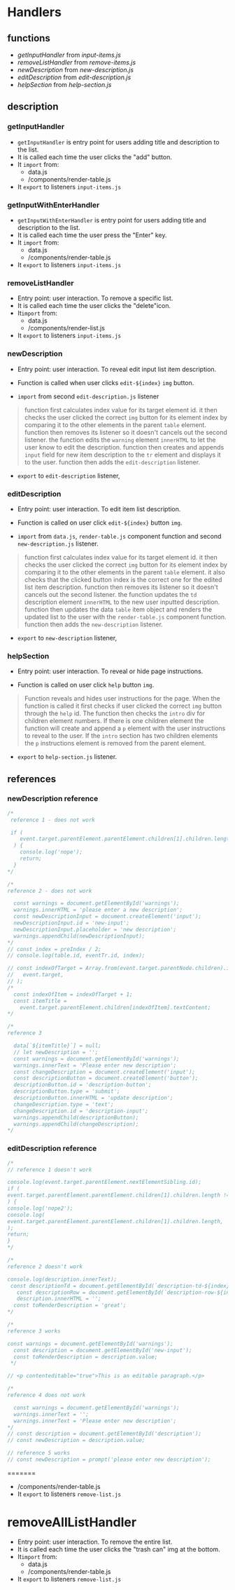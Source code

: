 # Handlers

## functions

- _getInputHandler_ from _input-items.js_
- _removeListHandler_ from _remove-items.js_
- _newDescription_ from _new-description.js_
- _editDescription_ from _edit-description.js_
- _helpSection_ from _help-section.js_

## description

### getInputHandler

- `getInputHandler` is entry point for users adding title and description to the list.
- It is called each time the user clicks the "add" button.
- It `import` from:
  - data.js
  - /components/render-table.js
- It `export` to listeners `input-items.js`

### getInputWithEnterHandler

- `getInputWithEnterHandler` is entry point for users adding title and description to the list.
- It is called each time the user press the "Enter" key.
- It `import` from:
  - data.js
  - /components/render-table.js
- It `export` to listeners `input-items.js`

### removeListHandler

- Entry point: user interaction. To remove a specific list.
- It is called each time the user clicks the "delete"icon.
- It`import` from:
  - data.js
  - /components/render-list.js
- It `export` to listeners `input-items.js`

### newDescription

- Entry point: user interaction. To reveal edit input list item description.

- Function is called when user clicks `edit-${index}` `img` button.

- `import` from second `edit-description.js` listener

> function first calculates index value for its target element id. it then checks the user clicked the correct `img` button for its element index by comparing it to the other elements in the parent `table` element.
> function then removes its listener so it doesn't cancels out the second listener.
> the function edits the `warning` element `innerHTML` to let the user know to edit the description.
> function then creates and appends `input` field for new item description to the `tr` element and displays it to the user.
> function then adds the `edit-description` listener.

- `export` to `edit-description` listener,

### editDescription

- Entry point: user interaction. To edit item list description.

- Function is called on user click `edit-${index}` button `img`.

- `import` from `data.js`, `render-table.js` component function and second `new-description.js` listener.

> function first calculates index value for its target element id. it then checks the user clicked the correct `img` button for its element index by comparing it to the other elements in the parent `table` element. it also checks that the clicked button index is the correct one for the edited list item description.
> function then removes its listener so it doesn't cancels out the second listener.
> the function updates the `td` description element `innerHTML` to the new user inputted description.
> function then updates the data `table` item object and renders the updated list to the user with the `render-table.js` component function.
> function then adds the `new-description` listener.

- `export` to `new-description` listener,

### helpSection

- Entry point: user interaction. To reveal or hide page instructions.

- Function is called on user click `help` button `img`.

> Function reveals and hides user instructions for the page.
> When the function is called it first checks if user clicked the correct `img` button through the `help` id.
> The function then checks the `intro` div for children element numbers. If there is one children element the function will create and append a `p` element with the user instructions to reveal to the user. If the `intro` section has two children elements the `p` instructions element is removed from the parent element.

- `export` to `help-section.js` listener.

## references

### newDescription reference

```js
/* 
 reference 1 - does not work

 if (
    event.target.parentElement.parentElement.children[1].children.length === 2
  ) {
    console.log('nope');
    return;
  }
*/

/*
reference 2 - does not work

  const warnings = document.getElementById('warnings');
  warnings.innerHTML = 'please enter a new description';
  const newDescriptionInput = document.createElement('input');
  newDescriptionInput.id = 'new-input';
  newDescriptionInput.placeholder = 'new description';
  warnings.appendChild(newDescriptionInput);
*/
// const index = preIndex / 2;
// console.log(table.id, eventTr.id, index);

// const indexOfTarget = Array.from(event.target.parentNode.children).indexOf(
//   event.target,
// );
/* 
  const indexOfItem = indexOfTarget + 1;
  const itemTitle =
    event.target.parentElement.children[indexOfItem].textContent;
*/

/*
reference 3

  data[`${itemTitle}`] = null;
  // let newDescription = '';
  const warnings = document.getElementById('warnings');
  warnings.innerText = 'Please enter new description';
  const changeDescription = document.createElement('input');
  const descriptionButton = document.createElement('button');
  descriptionButton.id = 'description-button';
  descriptionButton.type = 'submit';
  descriptionButton.innerHTML = 'update description';
  changeDescription.type = 'text';
  changeDescription.id = 'description-input';
  warnings.appendChild(descriptionButton);
  warnings.appendChild(changeDescription);
*/
```

### editDescription reference

```js
/*
// reference 1 doesn't work

console.log(event.target.parentElement.nextElementSibling.id);
if (
event.target.parentElement.parentElement.children[1].children.length !== 2
) {
console.log('nope2');
console.log(
event.target.parentElement.parentElement.children[1].children.length,
);
return;
}
*/

/*
reference 2 doesn't work

console.log(description.innerText);
 const descriptionTd = document.getElementById(`description-td-${index}`);
   const descriptionRow = document.getElementById(`description-row-${index}`);
   description.innerHTML = '';
  const toRenderDescription = 'great';
*/

/*
reference 3 works

const warnings = document.getElementById('warnings');
  const description = document.getElementById('new-input');
  const toRenderDescription = description.value;
 */

// <p contenteditable="true">This is an editable paragraph.</p>

/*
reference 4 does not work

  const warnings = document.getElementById('warnings');
  warnings.innerText = '';
  warnings.innerText = 'Please enter new description';
*/
// const description = document.getElementById('description');
// const newDescription = description.value;

// reference 5 works
// const newDescription = prompt('please enter new description');
```

=======

- /components/render-table.js
- It `export` to listeners `remove-list.js`

# removeAllListHandler

- Entry point: user interaction. To remove the entire list.
- It is called each time the user clicks the "trash can" img at the bottom.
- It`import` from:
  - data.js
  - /components/render-table.js
- It `export` to listeners `remove-list.js`

